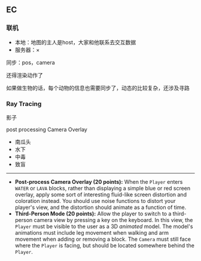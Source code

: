 

## EC

### 联机

- 本地：地图的主人是host，大家和他联系去交互数据
- 服务器：×

同步：pos，camera

还得渲染动作了

如果做生物的话，每个动物的信息也需要同步了，动态的比较复杂，还涉及寻路

### Ray Tracing

影子



post processing Camera Overlay

- 南瓜头
- 水下
- 中毒
- 致盲

---

- **Post-process Camera Overlay (20 points):** When the `Player` enters `WATER` or `LAVA` blocks, rather than displaying a simple blue or red screen overlay, apply some sort of interesting fluid-like screen distortion and coloration instead. You should use noise functions to distort your player's view, and the distortion should animate as a function of time.
- **Third-Person Mode (20 points):** Allow the player to switch to a third-person camera view by pressing a key on the keyboard. In this view, the `Player` must be visible to the user as a 3D *animated* model. The model's animations must include leg movement when walking and arm movement when adding or removing a block. The `Camera` must still face where the `Player` is facing, but should be located somewhere behind the `Player`.